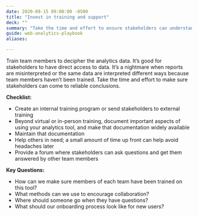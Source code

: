 ```yaml
---
date: 2020-09-15 09:00:00 -0500
title: "Invest in training and support"
deck: ""
summary: "Take the time and effort to ensure stakeholders can understand and use the data."
guide: web-analytics-playbook
aliases:

---
```

Train team members to decipher the analytics data. It’s good for stakeholders to have direct access to data. It’s a nightmare when reports are misinterpreted or the same data are interpreted different ways because team members haven’t been trained. Take the time and effort to make sure stakeholders can come to reliable conclusions.

**Checklist:**

- Create an internal training program or send stakeholders to external training
- Beyond virtual or in-person training, document important aspects of using your analytics tool, and make that documentation widely available
- Maintain that documentation
- Help others in need; a small amount of time up front can help avoid headaches later
- Provide a forum where stakeholders can ask questions and get them answered by other team members

**Key Questions:**

- How can we make sure members of each team have been trained on this tool?
- What methods can we use to encourage collaboration?
- Where should someone go when they have questions?
- What should our onboarding process look like for new users?
